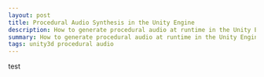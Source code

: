 ```yaml
---
layout: post
title: Procedural Audio Synthesis in the Unity Engine
description: How to generate procedural audio at runtime in the Unity Engine.
summary: How to generate procedural audio at runtime in the Unity Engine.
tags: unity3d procedural audio
---
```


test